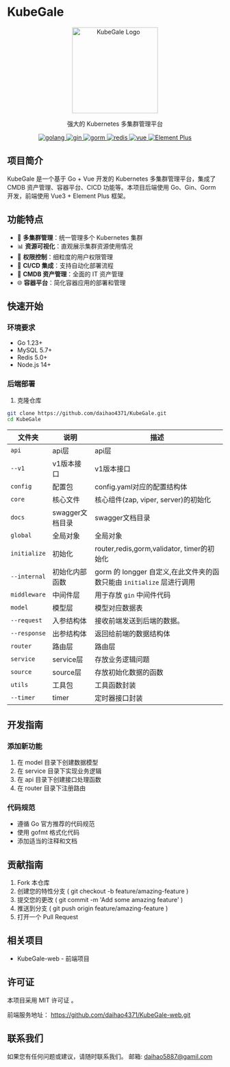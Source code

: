 # KubeGale

<div align="center">
  <img src="https://your-logo-url-here.png" alt="KubeGale Logo" width="200">
  <p>强大的 Kubernetes 多集群管理平台</p>
</div>

<p align="center">
  <a href="https://golang.google.cn/">
    <img src="https://img.shields.io/badge/Golang-1.23-green.svg" alt="golang">
  </a>
  <a href="https://gin-gonic.com/">
    <img src="https://img.shields.io/badge/Gin-1.9.1-red.svg" alt="gin">
  </a>
  <a href="https://gorm.io/">
    <img src="https://img.shields.io/badge/Gorm-1.25.10-orange.svg" alt="gorm">
  </a>
  <a href="https://redis.io/">
    <img src="https://img.shields.io/badge/redis-5.0-brightgreen.svg" alt="redis">
  </a>
  <a href="https://vuejs.org/">
    <img src="https://img.shields.io/badge/Vue-3.0.0-orange.svg" alt="vue">
  </a>
  <a href="https://element-plus.org/zh-CN/">
    <img src="https://img.shields.io/badge/Element%20Plus-%202.8.1-blue" alt="Element Plus">
  </a>
</p>

## 项目简介

KubeGale 是一个基于 Go + Vue 开发的 Kubernetes 多集群管理平台，集成了 CMDB 资产管理、容器平台、CICD 功能等。本项目后端使用 Go、Gin、Gorm 开发，前端使用 Vue3 + Element Plus 框架。

## 功能特点

- 🚀 **多集群管理**：统一管理多个 Kubernetes 集群
- 📊 **资源可视化**：直观展示集群资源使用情况
- 🔐 **权限控制**：细粒度的用户权限管理
- 🔄 **CI/CD 集成**：支持自动化部署流程
- 📝 **CMDB 资产管理**：全面的 IT 资产管理
- 🌐 **容器平台**：简化容器应用的部署和管理

## 快速开始

### 环境要求

- Go 1.23+
- MySQL 5.7+
- Redis 5.0+
- Node.js 14+

### 后端部署

1. 克隆仓库

```bash
git clone https://github.com/daihao4371/KubeGale.git
cd KubeGale
```

| 文件夹       | 说明                    | 描述                        |
| ------------ | ----------------------- | --------------------------- |
| `api`        | api层                   | api层 |
| `--v1`       | v1版本接口              | v1版本接口                  |
| `config`     | 配置包                  | config.yaml对应的配置结构体 |
| `core`       | 核心文件                | 核心组件(zap, viper, server)的初始化 |
| `docs`       | swagger文档目录         | swagger文档目录 |
| `global`     | 全局对象                | 全局对象 |
| `initialize` | 初始化 | router,redis,gorm,validator, timer的初始化 |
| `--internal` | 初始化内部函数 | gorm 的 longger 自定义,在此文件夹的函数只能由 `initialize` 层进行调用 |
| `middleware` | 中间件层 | 用于存放 `gin` 中间件代码 |
| `model`      | 模型层                  | 模型对应数据表              |
| `--request`  | 入参结构体              | 接收前端发送到后端的数据。  |
| `--response` | 出参结构体              | 返回给前端的数据结构体      |
| `router`     | 路由层                  | 路由层 |
| `service`    | service层               | 存放业务逻辑问题 |
| `source` | source层 | 存放初始化数据的函数 |
| `utils`      | 工具包                  | 工具函数封装            |
| `--timer` | timer | 定时器接口封装 |

## 开发指南
### 添加新功能
1. 在 model 目录下创建数据模型
2. 在 service 目录下实现业务逻辑
3. 在 api 目录下创建接口处理函数
4. 在 router 目录下注册路由
### 代码规范
- 遵循 Go 官方推荐的代码规范
- 使用 gofmt 格式化代码
- 添加适当的注释和文档
## 贡献指南
1. Fork 本仓库
2. 创建您的特性分支 ( git checkout -b feature/amazing-feature )
3. 提交您的更改 ( git commit -m 'Add some amazing feature' )
4. 推送到分支 ( git push origin feature/amazing-feature )
5. 打开一个 Pull Request
## 相关项目
- KubeGale-web - 前端项目

## 许可证
本项目采用 MIT 许可证 。

前端服务地址： https://github.com/daihao4371/KubeGale-web.git

## 联系我们
如果您有任何问题或建议，请随时联系我们。
邮箱: daihao5887@gamil.com
